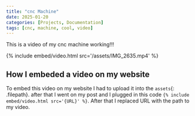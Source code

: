 ```yaml
---
title: "cnc Machine"
date: 2025-01-20
categories: [Projects, Documentation]
tags: [cnc, machine, cool, video]
---
```

This is a video of my cnc machine working!!!

{% include embed/video.html src='/assets/IMG_2635.mp4' %}

## How I embeded a video on my website
To embed this video on my website I had to upload it into the `assets`{: .filepath}. after that I went on my post and I plugged in this code
`{% include embed/video.html src='{URL}' %}`.
After that I replaced URL with the path to my video.
